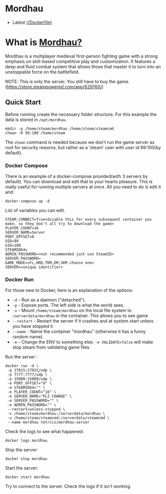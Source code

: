 # Mordhau 

* Latest [(/Dockerfile)](https://github.com/Tetricz/docker-mordhau-server/blob/master/Dockerfile)

# What is [Mordhau?](https://mordhau.com/faq/#what-is-mordhau)

Mordhau is a multiplayer medieval first-person fighting game with a strong emphasis on skill-based competitive play and customization.
It features a deep and fluid combat system that allows those that master it to turn into an unstoppable force on the battlefield.

NOTE: This is only the server. You still have to buy the game. (https://store.steampowered.com/app/629760/)

## Quick Start
Before running create the necessary folder structure. For this example the data is stored in `/opt/mordhau`.
```
mkdir -p /home/steam/mordhau /home/steam/steamcmd
chown -R 99:100 /home/steam
```
The `chown` command is needed because we don't run the game server as root for security reasons, but rather as a 'steam' user with user id 99:100(by default).

### Docker Compose
There is an example of a docker-compose provided(with 3 servers by default). You can download and edit that to your hearts pleasure. This is really useful for running multiple servers at once. All you need to do is edit it and:
```
docker-compose up -d
```
List of variables you can edit.
```
STEAM_CONNECT=True<disable this for every subsequent container you make, so they don't all try to download the game>
PLAYER_COUNT=16
SERVER_NAME=Server
PORT_OFFSET=0
UID=99
GID=100
STEAMID64=
ADMIN_PASSWORD=<not recommended just use SteamID>
SERVER_PASSWORD=
GAME_MODE=<FL,HRD,TDM,DM,SKM choose one>
SERVER=<unique identifier>
```

### Docker Run

For those new to Docker, here is an explanation of the options:

* `-d` - Run as a daemon ("detached").
* `-p` - Expose ports. The left side is what the world sees.
* `-v` - Mount `/home/steam/mordhau` on the local file system to `/serverdata/mordhau` in the container. This allows you to see game
* `--restart` - Restart the server if it crashes and at system start unless you have stopped it
* `--name` - Name the container "mordhau" (otherwise it has a funny random name).
* `-e` - Change the ENV to something else. `-e VALIDATE=false` will make stop steam from validating game files.

Run the server :
```
docker run -d \
 -p 27015:27015/udp \
 -p 7777:7777/udp \
 -p 15000:15000/udp \
 -e PORT_OFFSET="0" \
 -e STEAMID64="" \
 -e PLAYER_COUNT="16" \
 -e SERVER_NAME="PLZ CHANGE" \
 -e SERVER_PASSWORD="" \
 -e ADMIN_PASSWORD="" \
 --restart=unless-stopped \
 -v /home/steam/mordhau:/serverdata/mordhau \
 -v /home/steam/steamcmd:/serverdata/steamcmd \
 --name mordhau tetricz/mordhau-server
```

Check the logs to see what happened:

```
docker logs mordhau
```

Stop the server:

```
docker stop mordhau
```

Start the server:
```
docker start mordhau
```

Try to connect to the server. Check the logs if it isn't working.
